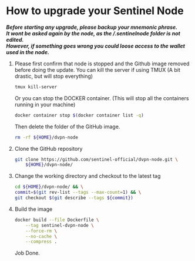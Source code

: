 # How to upgrade your Sentinel Node

***Before starting any upgrade, please backup your mnemonic phrase. \
It wont be asked again by the node, as the /.sentinelnode folder is not edited. \
However, if something goes wrong you could loose access to the wallet used in the node.*** 

1. Please first confirm that node is stopped and the Github image removed before doing the update.
   You can kill the server if using TMUX (A bit drastic, but will stop everything)

    ``` sh
    tmux kill-server
    ```
   Or you can stop the DOCKER container. (This will stop all the containers running in your machine)

    ``` sh
    docker container stop $(docker container list -q)
    ```
     Then delete the folder of the GitHub image.

    ``` sh
    rm -rf ${HOME}/dvpn-node
    ```
2. Clone the GitHub repository

    ``` sh
    git clone https://github.com/sentinel-official/dvpn-node.git \
        ${HOME}/dvpn-node/
    ```

3. Change the working directory and checkout to the latest tag

    ``` sh
    cd ${HOME}/dvpn-node/ && \
    commit=$(git rev-list --tags --max-count=1) && \
    git checkout $(git describe --tags ${commit})
    ```

4. Build the image

    ``` sh
    docker build --file Dockerfile \
        --tag sentinel-dvpn-node \
        --force-rm \
        --no-cache \
        --compress .
    ```
    Job Done.
